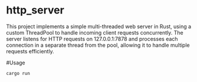 # http_server

This project implements a simple multi-threaded web server in Rust, using a custom ThreadPool to handle incoming client requests concurrently. 
The server listens for HTTP requests on 127.0.0.1:7878 and processes each connection in a separate thread from the pool, allowing it to handle multiple requests efficiently. 

#Usage

```rust
cargo run
```
